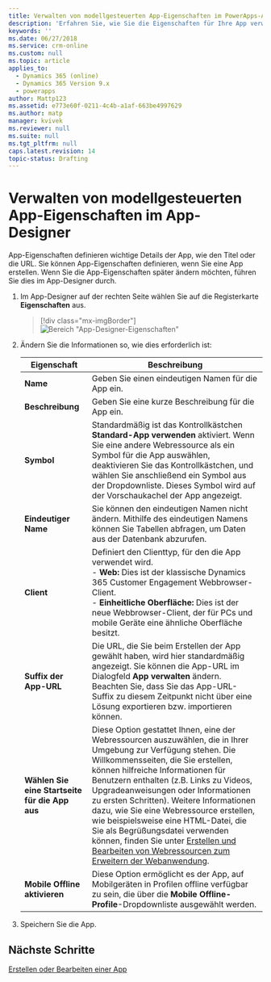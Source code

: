 ```yaml
---
title: Verwalten von modellgesteuerten App-Eigenschaften im PowerApps-App-Designer | MicrosoftDocs
description: 'Erfahren Sie, wie Sie die Eigenschaften für Ihre App verwalten'
keywords: ''
ms.date: 06/27/2018
ms.service: crm-online
ms.custom: null
ms.topic: article
applies_to:
  - Dynamics 365 (online)
  - Dynamics 365 Version 9.x
  - powerapps
author: Mattp123
ms.assetid: e773e60f-0211-4c4b-a1af-663be4997629
ms.author: matp
manager: kvivek
ms.reviewer: null
ms.suite: null
ms.tgt_pltfrm: null
caps.latest.revision: 14
topic-status: Drafting
---
```


# <a name="manage-model-driven-app-properties-in-the-app-designer"></a>Verwalten von modellgesteuerten App-Eigenschaften im App-Designer

App-Eigenschaften definieren wichtige Details der App, wie den Titel oder die URL. Sie können App-Eigenschaften definieren, wenn Sie eine App erstellen. Wenn Sie die App-Eigenschaften später ändern möchten, führen Sie dies im App-Designer durch.  
  
1.  Im App-Designer auf der rechten Seite wählen Sie auf die Registerkarte **Eigenschaften** aus.  

    > [!div class="mx-imgBorder"] 
    > ![Bereich "App-Designer-Eigenschaften"](media/app-designer-properties-tab.png "Bereich \"App-Designer-Eigenschaften\"")  
  
2.  Ändern Sie die Informationen so, wie dies erforderlich ist:  

    |Eigenschaft|Beschreibung|  
    |--------------|-----------------|
    |**Name**|Geben Sie einen eindeutigen Namen für die App ein.|  
    |**Beschreibung**|Geben Sie eine kurze Beschreibung für die App ein.|  
    |**Symbol**|Standardmäßig ist das Kontrollkästchen **Standard-App verwenden** aktiviert. Wenn Sie eine andere Webressource als ein Symbol für die App auswählen, deaktivieren Sie das Kontrollkästchen, und wählen Sie anschließend ein Symbol aus der Dropdownliste. Dieses Symbol wird auf der Vorschaukachel der App angezeigt.|
    |**Eindeutiger Name**| Sie können den eindeutigen Namen nicht ändern. Mithilfe des eindeutigen Namens können Sie Tabellen abfragen, um Daten aus der Datenbank abzurufen.| 
    |**Client**|Definiert den Clienttyp, für den die App verwendet wird.<br/>-  **Web:** Dies ist der klassische Dynamics 365 Customer Engagement Webbrowser-Client.<br/>-  **Einheitliche Oberfläche:** Dies ist der neue Webbrowser-Client, der für PCs und mobile Geräte eine ähnliche Oberfläche besitzt.|
    |**Suffix der App-URL**| Die URL, die Sie beim Erstellen der App gewählt haben, wird hier standardmäßig angezeigt. Sie können die App-URL im Dialogfeld **App verwalten** ändern. Beachten Sie, dass Sie das App-URL-Suffix zu diesem Zeitpunkt nicht über eine Lösung exportieren bzw. importieren können.|
    |**Wählen Sie eine Startseite für die App aus**|Diese Option gestattet Ihnen, eine der Webressourcen auszuwählen, die in Ihrer Umgebung zur Verfügung stehen. Die Willkommensseiten, die Sie erstellen, können hilfreiche Informationen für Benutzern enthalten (z.B. Links zu Videos, Upgradeanweisungen oder Informationen zu ersten Schritten). Weitere Informationen dazu, wie Sie eine Webressource erstellen, wie beispielsweise eine HTML-Datei, die Sie als Begrüßungsdatei verwenden können, finden Sie unter [Erstellen und Bearbeiten von Webressourcen zum Erweitern der Webanwendung](create-edit-web-resources.md).|
    |**Mobile Offline aktivieren**|Diese Option ermöglicht es der App, auf Mobilgeräten in Profilen offline verfügbar zu sein, die über die **Mobile Offline-Profile**-Dropdownliste ausgewählt werden.|
  
3.  Speichern Sie die App.  
  
## <a name="next-steps"></a>Nächste Schritte  
 [Erstellen oder Bearbeiten einer App](create-edit-app.md)
